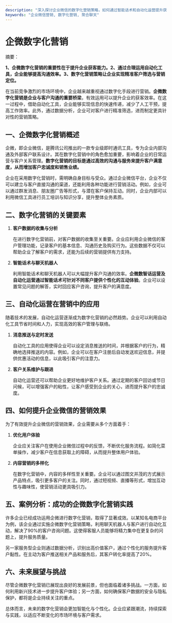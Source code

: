 ```yaml
---
description: "深入探讨企业微信的数字化营销策略，如何通过智能话术和自动化运营提升获客效率。"
keywords: "企业微信营销, 数字化营销, 聚合聊天"
---
```

# 企微数字化营销

摘要： 

**1、企微数字化营销的重要性在于提升企业获客能力。2、通过合理运用自动化工具，企业能够提高沟通效率。3、数字化营销策略让企业实现精准客户筛选与营销定位。**

在当前竞争激烈的市场环境中，企业越来越重视通过数字化手段进行营销。**企微数字化营销是企业与客户沟通的重要桥梁**，有效运用可以提升企业的获客效率。在这一过程中，借助自动化工具，企业能够实现信息的快速传递，减少了人工干预，提高工作效率。此外，通过数据分析，企业可对客户进行精准筛选，进而制定更具针对性的营销策略。

## 一、企微数字化营销概述

企微，即企业微信，是腾讯公司推出的一款专业级即时通讯工具，专为企业内部沟通及外部客户联系设计。其在数字化营销中的角色愈加重要，影响着企业的日常运营与客户关系管理。**数字化营销的目标是通过高效的沟通与服务来提升客户满意度，从而增加客户忠诚度和销售业绩。**

企业在采用数字化营销时，需明确自身目标与受众。通过企业微信平台，企业不仅可以建立与客户直接沟通的渠道，还能利用各种功能进行营销活动。例如，企业可以通过群发消息、朋友圈广告等形式，与潜在客户保持互动。同时，企业内部可以利用微信工具进行员工培训与知识分享，提升整体业务素质。

## 二、数字化营销的关键要素

1. **客户数据的收集与分析**
   
   在进行数字化营销前，对客户数据的收集至关重要。企业应利用企业微信的客户管理功能，记录客户的基本信息、沟通历史及购买行为。这些数据不仅可以帮助企业了解客户的需求，还能为后续的营销提供有力支持。

2. **智能话术与聊天机器人**

   利用智能话术和聊天机器人可以大幅提升客户沟通的效率。**企微数智话运营及自动化运营通过智能话术可针对不同客户提供个性化的互动体验**。企业可以设置常见问题的解答，实时回应客户咨询，提升客户的满意度。

## 三、自动化运营在营销中的应用

随着技术的发展，自动化运营逐渐成为数字化营销的必然趋势。企业可以利用自动化工具节省时间和人力，实现高效的客户管理与联络。

1. **消息推送与定时发送**

   自动化工具的应用使得企业可以设定消息推送的时间，并根据客户的行为，精确地选择推送的内容。例如，企业可以在客户注册后自动发送欢迎信息，并提供优惠活动的信息，以此吸引客户的注意力。

2. **客户关系维护与跟进**

   自动化运营还可以帮助企业更好地维护客户关系。通过定期的客户回访或节日问候，可以增强客户的粘性，让客户感受到企业的关心，进而提升客户的忠诚度。

## 四、如何提升企业微信的营销效果

为了有效提升企业微信的营销效果，企业需要从多个方面着手：

1. **优化用户体验**

   企业应关注客户在使用企业微信过程中的反馈，不断优化服务流程。如简化菜单操作，减少客户在信息获取上的障碍，从而提升整体用户体验。

2. **内容营销的多样化**

   在数字化营销中，内容的多样性至关重要。企业可以通过图文并茂的方式展示产品特点，吸引更多客户的关注。同时，通过短视频、直播等形式，增加互动性与趣味性，使营销活动更具吸引力。

## 五、案例分析：成功的企微数字化营销实践

许多企业已经成功运用企微进行数字化营销，取得了显著成效。以某知名电商平台为例，该企业通过实施企微数字化营销策略，利用聊天机器人与客户进行自动化互动，解决了90%的客户咨询问题。这使得客服人员能够将精力集中在更复杂的问题上，提升服务质量。

另一家服务型企业则通过数据分析，识别出高价值客户，通过个性化的服务提升客户黏性。在主动为客户推送相关产品和服务后，其客户转化率提高了20%。

## 六、未来展望与挑战

尽管企微数字化营销已展现出良好的发展前景，但也面临着诸多挑战。一方面，如何利用新兴技术进一步提升客户体验；另一方面，如何确保客户数据的安全与隐私保护，都将是企业持续关注的重点。

总体而言，未来的数字化营销会更加智能化与个性化。企业应紧跟潮流，持续探索与实践，以适应不断变化的市场环境与客户需求。
